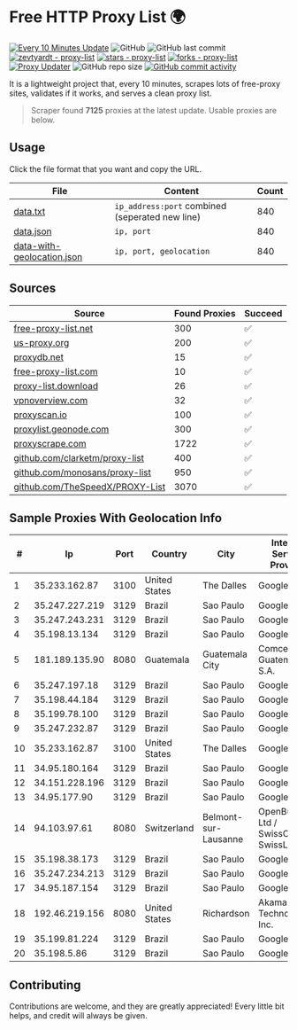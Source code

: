 
# Free HTTP Proxy List 🌍

[![Every 10 Minutes Update](https://github.com/mertguvencli/http-proxy-list/actions/workflows/main.yml/badge.svg?branch=main)](https://github.com/mertguvencli/http-proxy-list/actions/workflows/main.yml)
![GitHub](https://img.shields.io/github/license/mertguvencli/http-proxy-list)
![GitHub last commit](https://img.shields.io/github/last-commit/mertguvencli/http-proxy-list)
[![zevtyardt - proxy-list](https://img.shields.io/static/v1?label=zevtyardt&message=proxy-list&color=blue&logo=github)](https://github.com/zevtyardt/proxy-list "Go to GitHub repo")
[![stars - proxy-list](https://img.shields.io/github/stars/zevtyardt/proxy-list?style=social)](https://github.com/zevtyardt/proxy-list)
[![forks - proxy-list](https://img.shields.io/github/forks/zevtyardt/proxy-list?style=social)](https://github.com/zevtyardt/proxy-list)
[![Proxy Updater](https://github.com/zevtyardt/proxy-list/workflows/Proxy%20Updater/badge.svg)](https://github.com/zevtyardt/proxy-list/actions?query=workflow:"Proxy+Updater")
![GitHub repo size](https://img.shields.io/github/repo-size/zevtyardt/proxy-list)
[![GitHub commit activity](https://img.shields.io/github/commit-activity/m/zevtyardt/proxy-list?logo=commits)](https://github.com/zevtyardt/proxy-list/commits/main)

It is a lightweight project that, every 10 minutes, scrapes lots of free-proxy sites, validates if it works, and serves a clean proxy list.

> Scraper found **7125** proxies at the latest update. Usable proxies are below.

## Usage

Click the file format that you want and copy the URL.

|File|Content|Count|
|----|-------|-----|
|[data.txt](https://raw.githubusercontent.com/mertguvencli/http-proxy-list/main/proxy-list/data.txt)|`ip_address:port` combined (seperated new line)|840|
|[data.json](https://raw.githubusercontent.com/mertguvencli/http-proxy-list/main/proxy-list/data.json)|`ip, port`|840|
|[data-with-geolocation.json](https://raw.githubusercontent.com/mertguvencli/http-proxy-list/main/proxy-list/data-with-geolocation.json)|`ip, port, geolocation`|840|

## Sources

|Source|Found Proxies|Succeed|
|------|-------------|-------|
|[free-proxy-list.net](https://free-proxy-list.net)|300|✅|
|[us-proxy.org](https://www.us-proxy.org)|200|✅|
|[proxydb.net](http://proxydb.net)|15|✅|
|[free-proxy-list.com](https://free-proxy-list.com/?page=&port=&type%5B%5D=http&type%5B%5D=https&up_time=0&search=Search)|10|✅|
|[proxy-list.download](https://www.proxy-list.download/HTTP)|26|✅|
|[vpnoverview.com](https://vpnoverview.com/privacy/anonymous-browsing/free-proxy-servers)|32|✅|
|[proxyscan.io](https://www.proxyscan.io)|100|✅|
|[proxylist.geonode.com](https://proxylist.geonode.com/api/proxy-list?limit=300&page=1&sort_by=lastChecked&sort_type=desc&protocols=http,https)|300|✅|
|[proxyscrape.com](https://api.proxyscrape.com/v2/?request=displayproxies&protocol=http&timeout=10000&country=all&ssl=all&anonymity=all)|1722|✅|
|[github.com/clarketm/proxy-list](https://raw.githubusercontent.com/clarketm/proxy-list/master/proxy-list-raw.txt)|400|✅|
|[github.com/monosans/proxy-list](https://raw.githubusercontent.com/monosans/proxy-list/main/proxies/http.txt)|950|✅|
|[github.com/TheSpeedX/PROXY-List](https://raw.githubusercontent.com/TheSpeedX/PROXY-List/master/http.txt)|3070|✅|


## Sample Proxies With Geolocation Info

|#|Ip|Port|Country|City|Internet Service Provider|
|-|--|----|-------|----|-------------------------|
|1|35.233.162.87|3100|United States|The Dalles|Google LLC|
|2|35.247.227.219|3129|Brazil|Sao Paulo|Google LLC|
|3|35.247.243.231|3129|Brazil|Sao Paulo|Google LLC|
|4|35.198.13.134|3129|Brazil|Sao Paulo|Google LLC|
|5|181.189.135.90|8080|Guatemala|Guatemala City|Comcel Guatemala S.A.|
|6|35.247.197.18|3129|Brazil|Sao Paulo|Google LLC|
|7|35.198.44.184|3129|Brazil|Sao Paulo|Google LLC|
|8|35.199.78.100|3129|Brazil|Sao Paulo|Google LLC|
|9|35.247.232.87|3129|Brazil|Sao Paulo|Google LLC|
|10|35.233.162.87|3100|United States|The Dalles|Google LLC|
|11|34.95.180.164|3129|Brazil|Sao Paulo|Google LLC|
|12|34.151.228.196|3129|Brazil|Sao Paulo|Google LLC|
|13|34.95.177.90|3129|Brazil|Sao Paulo|Google LLC|
|14|94.103.97.61|8080|Switzerland|Belmont-sur-Lausanne|OpenBusiness Ltd / SwissCenter / SwissLink|
|15|35.198.38.173|3129|Brazil|Sao Paulo|Google LLC|
|16|35.247.234.213|3129|Brazil|Sao Paulo|Google LLC|
|17|34.95.187.154|3129|Brazil|Sao Paulo|Google LLC|
|18|192.46.219.156|8080|United States|Richardson|Akamai Technologies, Inc.|
|19|35.199.81.224|3129|Brazil|Sao Paulo|Google LLC|
|20|35.198.5.86|3129|Brazil|Sao Paulo|Google LLC|



## Contributing

Contributions are welcome, and they are greatly appreciated! Every
little bit helps, and credit will always be given.

